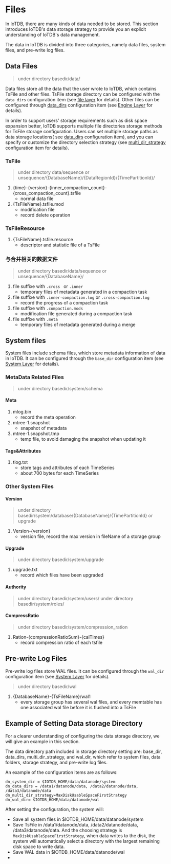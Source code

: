 <!--

    Licensed to the Apache Software Foundation (ASF) under one
    or more contributor license agreements.  See the NOTICE file
    distributed with this work for additional information
    regarding copyright ownership.  The ASF licenses this file
    to you under the Apache License, Version 2.0 (the
    "License"); you may not use this file except in compliance
    with the License.  You may obtain a copy of the License at
    
        http://www.apache.org/licenses/LICENSE-2.0
    
    Unless required by applicable law or agreed to in writing,
    software distributed under the License is distributed on an
    "AS IS" BASIS, WITHOUT WARRANTIES OR CONDITIONS OF ANY
    KIND, either express or implied.  See the License for the
    specific language governing permissions and limitations
    under the License.

-->

# Files

In IoTDB, there are many kinds of data needed to be stored. This section introduces IoTDB's data storage strategy to provide you an explicit understanding of IoTDB's data management.

The data in IoTDB is divided into three categories, namely data files, system files, and pre-write log files.

## Data Files
> under directory basedir/data/

Data files store all the data that the user wrote to IoTDB, which contains TsFile and other files. TsFile storage directory can be configured with the `data_dirs` configuration item (see [file layer](../Reference/DataNode-Config-Manual.md) for details). Other files can be configured through [data_dirs](../Reference/DataNode-Config-Manual.md) configuration item (see [Engine Layer](../Reference/DataNode-Config-Manual.md) for details).

In order to support users' storage requirements such as disk space expansion better, IoTDB supports multiple file directories storage methods for TsFile storage configuration. Users can set multiple storage paths as data storage locations( see [data_dirs](../Reference/DataNode-Config-Manual.md) configuration item), and you can specify or customize the directory selection strategy (see [multi_dir_strategy](../Reference/DataNode-Config-Manual.md) configuration item for details).

### TsFile
> under directory data/sequence or unsequence/{DatabaseName}/{DataRegionId}/{TimePartitionId}/

1. {time}-{version}-{inner_compaction_count}-{cross_compaction_count}.tsfile
    + normal data file
2. {TsFileName}.tsfile.mod
    + modification file
    + record delete operation

### TsFileResource
1. {TsFileName}.tsfile.resource
    + descriptor and statistic file of a TsFile
  
### 与合并相关的数据文件
> under directory basedir/data/sequence or unsequence/{DatabaseName}/

1. file suffixe with `.cross ` or `.inner`
    + temporary files of metadata generated in a compaction task
2. file suffixe with `.inner-compaction.log` or `.cross-compaction.log`
    + record the progress of a compaction task
3. file suffixe with `.compaction.mods`
    + modification file generated during a compaction task
4. file suffixe with `.meta`
    + temporary files of metadata generated during a merge

## System files

System files include schema files, which store metadata information of data in IoTDB. It can be configured through the `base_dir` configuration item (see [System Layer](../Reference/DataNode-Config-Manual.md) for details).

### MetaData Related Files
> under directory basedir/system/schema

#### Meta
1. mlog.bin
    + record the meta operation
2. mtree-1.snapshot
    + snapshot of metadata
3. mtree-1.snapshot.tmp
    + temp file, to avoid damaging the snapshot when updating it

#### Tags&Attributes
1. tlog.txt
    + store tags and attributes of each TimeSeries
    + about 700 bytes for each TimeSeries

### Other System Files
#### Version
> under directory basedir/system/database/{DatabaseName}/{TimePartitionId} or upgrade 

1. Version-{version}
    + version file, record the max version in fileName of a storage group

#### Upgrade
> under directory basedir/system/upgrade

1. upgrade.txt
    + record which files have been upgraded

#### Authority
> under directory basedir/system/users/
> under directory basedir/system/roles/

#### CompressRatio
> under directory basedir/system/compression_ration
1. Ration-{compressionRatioSum}-{calTimes}
    + record compression ratio of each tsfile
## Pre-write Log Files

Pre-write log files store WAL files. It can be configured through the `wal_dir` configuration item (see [System Layer](../Reference/DataNode-Config-Manual.md) for details).

> under directory basedir/wal

1. {DatabaseName}-{TsFileName}/wal1
    + every storage group has several wal files, and every memtable has one associated wal file before it is flushed into a TsFile 
## Example of Setting Data storage Directory

For a clearer understanding of configuring the data storage directory, we will give an example in this section.

The data directory path included in storage directory setting are: base_dir, data_dirs, multi_dir_strategy, and wal_dir, which refer to system files, data folders, storage strategy, and pre-write log files.

An example of the configuration items are as follows:

```
dn_system_dir = $IOTDB_HOME/data/datanode/system
dn_data_dirs = /data1/datanode/data, /data2/datanode/data, /data3/datanode/data 
dn_multi_dir_strategy=MaxDiskUsableSpaceFirstStrategy
dn_wal_dir= $IOTDB_HOME/data/datanode/wal
```
After setting the configuration, the system will:

* Save all system files in $IOTDB_HOME/data/datanode/system
* Save TsFile in /data1/datanode/data, /data2/datanode/data, /data3/datanode/data. And the choosing strategy is `MaxDiskUsableSpaceFirstStrategy`, when data writes to the disk, the system will automatically select a directory with the largest remaining disk space to write data.
* Save WAL data in $IOTDB_HOME/data/datanode/wal
* 
